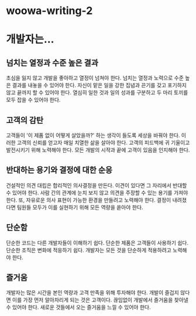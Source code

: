 # woowa-writing-2

# 개발자는...

## 넘치는 열정과 수준 높은 결과
초심을 잃지 않고 개발을 좋아하고 열정이 넘쳐야 한다.
넘치는 열정과 노력으로 수준 높은 결과를 내놓을 수 있어야 한다.
자신이 맡은 일을 강한 집념과 끈기를 갖고 포기하지 않고 끝까지 할 수 있어야 한다.
열심히 일한 것과 일의 성과를 구분하고 두 마리 토끼를 모두 잡을 수 있어야 한다.

## 고객의 감탄
고객들이 '이 제품 없이 어떻게 살았을까?' 하는 생각이 들도록 세상을 바꿔야 한다.
이러한 고객의 신뢰를 얻고자 매일 치열한 삶을 살아야 한다.
고객의 피드백에 귀 기울이고 발전시키기 위해 노력해야 한다.
모든 개발의 시작과 끝에 고객이 있음을 인지해야 한다.

## 반대하는 용기와 결정에 대한 순응
건설적인 의견 대립은 합리적인 의사결정을 만든다.
이견이 있다면 그 자리에서 반대할 수 있어야 한다.
사람 간의 관계에 눈치 보지 않고 의견을 주장할 수 있는 용기를 가져야 한다.
또, 자유로운 의사 표현이 가능한 환경을 만들려고 노력해야 한다.
결정이 내려졌다면 팀원들 모두가 이를 실현하기 위해 모든 역량을 쏟아야 한다.

## 단순함
단순한 코드는 다른 개발자들이 이해하기 쉽다.
단순한 제품은 고객들이 사용하기 쉽다.
단순한 조직은 변화에 적응하기 쉽다.
개발자는 모든 것을 단순하게 적용하려고 노력해야 한다.

## 즐거움
개발자는 많은 시간을 본인 역량과 고객 만족을 위해 투자해야 한다.
개발이 즐겁지 않다면 이를 가장 먼저 알아차리게 되는 것은 고객이다.
끊임없이 개발에서 즐거움을 찾아낼 수 있어야 한다.
새로운 것들에서 오는 즐거움을 느낄 수 있어야 한다.
